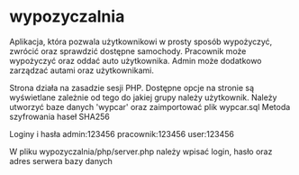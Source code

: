 # wypozyczalnia
Aplikacja, która pozwala użytkownikowi w prosty sposób wypożyczyć, zwrócić oraz sprawdzić dostępne samochody. Pracownik może wypożyczyć oraz oddać auto użytkownika. Admin może dodatkowo zarządzać autami oraz użytkownikami.

Strona działa na zasadzie sesji PHP. Dostępne opcje na stronie są wyświetlane zależnie od tego do jakiej grupy należy użytkownik.
Należy utworzyć baze danych 'wypcar' oraz zaimportować plik wypcar.sql
Metoda szyfrowania haseł SHA256

Loginy i hasła
admin:123456 pracownik:123456 user:123456

W pliku wypozyczalnia/php/server.php należy wpisać login, hasło oraz adres serwera bazy danych
